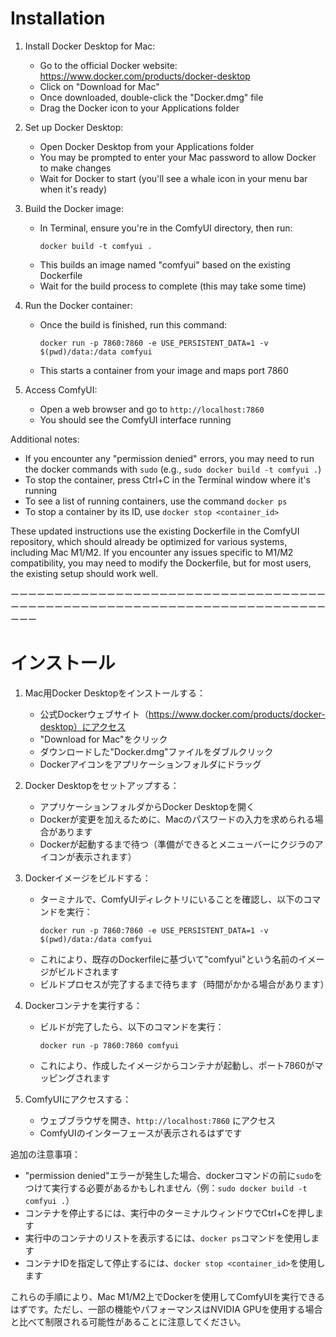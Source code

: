 # Installation

1. Install Docker Desktop for Mac:
   - Go to the official Docker website: https://www.docker.com/products/docker-desktop
   - Click on "Download for Mac"
   - Once downloaded, double-click the "Docker.dmg" file
   - Drag the Docker icon to your Applications folder

2. Set up Docker Desktop:
   - Open Docker Desktop from your Applications folder
   - You may be prompted to enter your Mac password to allow Docker to make changes
   - Wait for Docker to start (you'll see a whale icon in your menu bar when it's ready)


3. Build the Docker image:
   - In Terminal, ensure you're in the ComfyUI directory, then run:
     ```
     docker build -t comfyui .
     ```
   - This builds an image named "comfyui" based on the existing Dockerfile
   - Wait for the build process to complete (this may take some time)

4. Run the Docker container:
   - Once the build is finished, run this command:
     ```
     docker run -p 7860:7860 -e USE_PERSISTENT_DATA=1 -v $(pwd)/data:/data comfyui
     ```
   - This starts a container from your image and maps port 7860

5. Access ComfyUI:
   - Open a web browser and go to `http://localhost:7860`
   - You should see the ComfyUI interface running

Additional notes:
- If you encounter any "permission denied" errors, you may need to run the docker commands with `sudo` (e.g., `sudo docker build -t comfyui .`)
- To stop the container, press Ctrl+C in the Terminal window where it's running
- To see a list of running containers, use the command `docker ps`
- To stop a container by its ID, use `docker stop <container_id>`

These updated instructions use the existing Dockerfile in the ComfyUI repository, which should already be optimized for various systems, including Mac M1/M2. If you encounter any issues specific to M1/M2 compatibility, you may need to modify the Dockerfile, but for most users, the existing setup should work well.

ーーーーーーーーーーーーーーーーーーーーーーーーーーーーーーーーーーーーーーーーーーーーーーーーーーーーーーーーーーーーーーーーーーーーーーーーーーー


# インストール

1. Mac用Docker Desktopをインストールする：
   - 公式Dockerウェブサイト（https://www.docker.com/products/docker-desktop）にアクセス
   - "Download for Mac"をクリック
   - ダウンロードした"Docker.dmg"ファイルをダブルクリック
   - Dockerアイコンをアプリケーションフォルダにドラッグ

2. Docker Desktopをセットアップする：
   - アプリケーションフォルダからDocker Desktopを開く
   - Dockerが変更を加えるために、Macのパスワードの入力を求められる場合があります
   - Dockerが起動するまで待つ（準備ができるとメニューバーにクジラのアイコンが表示されます）


3. Dockerイメージをビルドする：
   - ターミナルで、ComfyUIディレクトリにいることを確認し、以下のコマンドを実行：
     ```
     docker run -p 7860:7860 -e USE_PERSISTENT_DATA=1 -v $(pwd)/data:/data comfyui
     ```
   - これにより、既存のDockerfileに基づいて"comfyui"という名前のイメージがビルドされます
   - ビルドプロセスが完了するまで待ちます（時間がかかる場合があります）

4. Dockerコンテナを実行する：
   - ビルドが完了したら、以下のコマンドを実行：
     ```
     docker run -p 7860:7860 comfyui
     ```
   - これにより、作成したイメージからコンテナが起動し、ポート7860がマッピングされます

5. ComfyUIにアクセスする：
   - ウェブブラウザを開き、`http://localhost:7860` にアクセス
   - ComfyUIのインターフェースが表示されるはずです

追加の注意事項：
- "permission denied"エラーが発生した場合、dockerコマンドの前に`sudo`をつけて実行する必要があるかもしれません（例：`sudo docker build -t comfyui .`）
- コンテナを停止するには、実行中のターミナルウィンドウでCtrl+Cを押します
- 実行中のコンテナのリストを表示するには、`docker ps`コマンドを使用します
- コンテナIDを指定して停止するには、`docker stop <container_id>`を使用します

これらの手順により、Mac M1/M2上でDockerを使用してComfyUIを実行できるはずです。ただし、一部の機能やパフォーマンスはNVIDIA GPUを使用する場合と比べて制限される可能性があることに注意してください。
